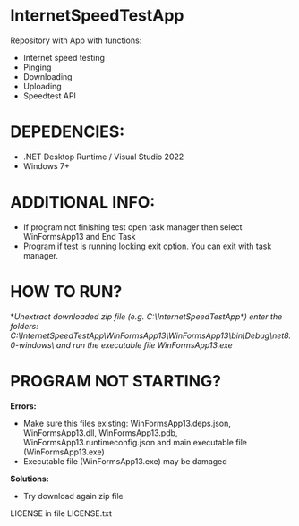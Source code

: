 # InternetSpeedTestApp
Repository with App with functions:
 - Internet speed testing
 - Pinging
 - Downloading
 - Uploading
 - Speedtest API

# DEPEDENCIES:
 - .NET Desktop Runtime / Visual Studio 2022
 - Windows 7+

# ADDITIONAL INFO:
 - If program not finishing test open task manager then select WinFormsApp13 and End Task
 - Program if test is running locking exit option. You can exit with task manager.

# HOW TO RUN?
 **Unextract downloaded zip file **(*e.g. C:\InternetSpeedTestApp\*)** enter the folders: C:\InternetSpeedTestApp\WinFormsApp13\WinFormsApp13\bin\Debug\net8.0-windows\ and run the executable file WinFormsApp13.exe**

# PROGRAM NOT STARTING?
 **Errors:**
  - Make sure this files existing: WinFormsApp13.deps.json, WinFormsApp13.dll, WinFormsApp13.pdb, WinFormsApp13.runtimeconfig.json and main executable file (WinFormsApp13.exe)
  - Executable file (WinFormsApp13.exe) may be damaged

 **Solutions:**
  - Try download again zip file




LICENSE in file LICENSE.txt
